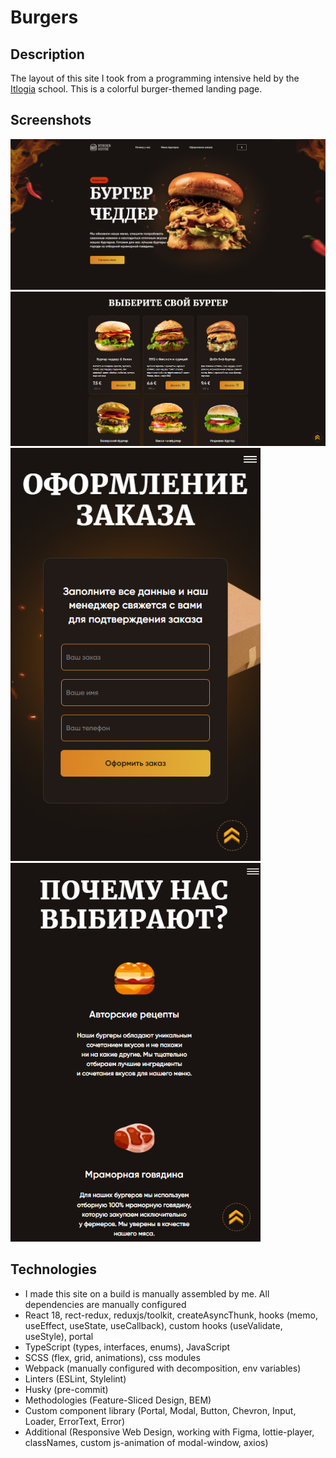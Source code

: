 # Burgers

## Description
The layout of this site I took from a programming intensive held by the [Itlogia](https://itlogia.ru/) school. This is a colorful burger-themed landing page.

<!-- ### Here you can try this project on the website - [Link](https://nathanbailie.github.io/Burgers/ "Click to visit") -->

## Screenshots
<img src="https://github.com/NathanBailie/Burgers/raw/main/screenshots/desctop.png" width="900" />
<img src="https://github.com/NathanBailie/Burgers/raw/main/screenshots/desctop2.png" width="900" />
<img src="https://github.com/NathanBailie/Burgers/raw/main/screenshots/mobile.png" width="400" />
<img src="https://github.com/NathanBailie/Burgers/raw/main/screenshots/mobile2.png" width="400" />

## Technologies
* I made this site on a build is manually assembled by me. All dependencies are manually configured
* React 18, rect-redux, reduxjs/toolkit, createAsyncThunk, hooks (memo, useEffect, useState, useCallback), custom hooks (useValidate, useStyle), portal
* TypeScript (types, interfaces, enums), JavaScript
* SCSS (flex, grid, animations), css modules
* Webpack (manually configured with decomposition, env variables)
* Linters (ESLint, Stylelint)
* Husky (pre-commit)
* Methodologies (Feature-Sliced Design, BEM)
* Custom component library (Portal, Modal, Button, Chevron, Input, Loader, ErrorText, Error)
* Additional (Responsive Web Design, working with Figma, lottie-player, classNames, сustom js-animation of modal-window, axios)